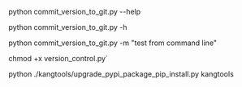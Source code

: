 python commit_version_to_git.py --help

 python commit_version_to_git.py -h

 python commit_version_to_git.py -m "test from command line"

chmod +x version_control.py`
 
python ./kangtools/upgrade_pypi_package_pip_install.py kangtools